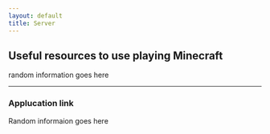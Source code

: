 ```yaml
---
layout: default
title: Server
---
```


## Useful resources to use playing Minecraft

random information goes here

---

### Applucation link

Random informaion goes here

